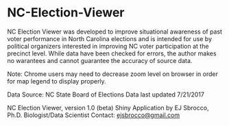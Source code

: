 # NC-Election-Viewer
NC Election Viewer was developed to improve situational awareness of past voter performance in North Carolina elections and is intended for use by political organizers interested in improving NC voter participation at the precinct level. While data have been checked for errors, the author makes no warantees and cannot guarantee the accuracy of source data.

Note: Chrome users may need to decrease zoom level on browser in order for map legend to display properly.

Data Source: NC State Board of Elections
Data last updated 7/21/2017

NC Election Viewer, version 1.0 (beta)
Shiny Application by EJ Sbrocco, Ph.D. 
Biologist/Data Scientist 
Contact: ejsbrocco@gmail.com
